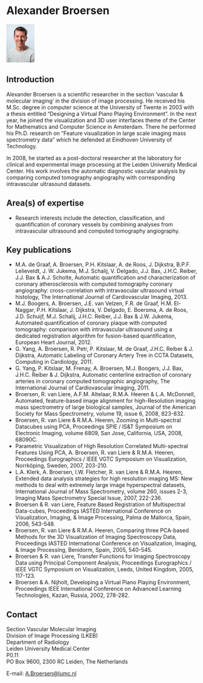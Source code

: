 # Alexander Broersen
![](../assets/img/Alexander_Broersen_small.jpg)



## Introduction
Alexander Broersen is a scientific researcher in the section ‘vascular & molecular imaging’ in the division of image processing. He received his M.Sc. degree in computer science at the University of Twente in 2003 with a thesis entitled “Designing a Virtual Piano Playing Environment”. In the next year, he joined the visualization and 3D user interfaces theme of the Center for Mathematics and Computer Science in Amsterdam. There he performed his Ph.D. research on “Feature visualization in large scale imaging mass spectrometry data” which he defended at Eindhoven University of Technology.

In 2008, he started as a post-doctoral researcher at the laboratory for clinical and experimental image processing at the Leiden University Medical Center. His work involves the automatic diagnostic vascular analysis by comparing computed tomography angiography with corresponding intravascular ultrasound datasets.

## Area(s) of expertise
- Research interests include the detection, classification, and quantification of coronary vessels by combining analyses from intravascular ultrasound and computed tomography angiography.

## Key publications
- M.A. de Graaf, A. Broersen, P.H. Kitslaar, A. de Roos, J. Dijkstra, B.P.F. Lelieveldt, J. W. Jukema, M.J. Schalij, V. Delgado, J.J. Bax, J.H.C. Reiber, J.J. Bax & A.J. Scholte, Automatic quantification and characterization of coronary atherosclerosis with computed tomography coronary angiography: cross-correlation with intravascular ultrasound virtual histology, The International Journal of Cardiovascular Imaging, 2013.
- M.J. Boogers, A. Broersen, J.E. van Velzen, F.R. de Graaf, H.M. El-Naggar, P.H. Kitslaar, J. Dijkstra, V. Delgado, E. Boersma, A. de Roos, J.D. Schuijf, M.J. Schalij, J.H.C. Reiber, J.J. Bax & J.W. Jukema, Automated quantification of coronary plaque with computed tomography: comparison with intravascular ultrasound using a dedicated registration algorithm for fusion-based quantification, European Heart Journal, 2012.
- G. Yang, A. Broersen, R. Petr, P. Kitslaar, M. de Graaf, J.H.C. Reiber & J. Dijkstra, Automatic Labeling of Coronary Artery Tree in CCTA Datasets, Computing in Cardiology, 2011.
- G. Yang, P. Kitslaar, M. Frenay, A. Broersen, M.J. Boogers, J.J. Bax, J.H.C. Reiber & J. Dijkstra, Automatic centerline extraction of coronary arteries in coronary computed tomographic angiography, The International Journal of Cardiovascular Imaging, 2011.
- Broersen, R. van Liere, A.F.M. Altelaar, R.M.A. Heeren & L.A. McDonnell, Automated, feature-based image alignment for high-Resolution imaging mass spectrometry of large biological samples, Journal of the American Society for Mass Spectrometry, volume 19, issue 6, 2008, 823-832.
- Broersen, R. van Liere & R.M.A. Heeren, Zooming in Multi-spectral Datacubes using PCA, Proceedings SPIE / IS&T Symposium on Electronic Imaging, volume 6809, San Jose, California, USA, 2008, 68090C.
- Parametric Visualization of High Resolution Correlated Multi-spectral Features Using PCA, A. Broersen, R. van Liere & R.M.A. Heeren, Proceedings Eurographics / IEEE VGTC Symposium on Visualization, Norrköping, Sweden, 2007, 203-210.
- L.A. Klerk, A. Broersen, I.W. Fletcher, R. van Liere & R.M.A. Heeren, Extended data analysis strategies for high resolution imaging MS: New methods to deal with extremely large image hyperspectral datasets, International Journal of Mass Spectrometry, volume 260, issues 2-3, Imaging Mass Spectrometry Special Issue, 2007, 222-236.
- Broersen & R. van Liere, Feature Based Registration of Multispectral Data-cubes, Proceedings IASTED International Conference on Visualization, Imaging, & Image Processing, Palma de Mallorca, Spain, 2006, 543-548.
- Broersen, R. van Liere & R.M.A. Heeren, Comparing three PCA-based Methods for the 3D Visualization of Imaging Spectroscopy Data, Proceedings IASTED International Conference on Visualization, Imaging, & Image Processing, Benidorm, Spain, 2005, 540-545.
- Broersen & R. van Liere, Transfer Functions for Imaging Spectroscopy Data using Principal Component Analysis, Proceedings Eurographics / IEEE VGTC Symposium on Visualization, Leeds, United Kingdom, 2005, 117-123.
- Broersen & A. Nijholt, Developing a Virtual Piano Playing Environment, Proceedings IEEE International Conference on Advanced Learning Technologies, Kazan, Russia, 2002, 278-282.

## Contact
Section Vascular Molecular Imaging<br>
Division of Image Processing (LKEB)<br>
Department of Radiology<br>
Leiden University Medical Center<br>
P0.11<br>
PO Box 9600, 2300 RC Leiden, The Netherlands<br>

E-mail: A.Broersen@lumc.nl